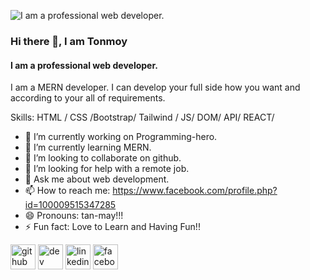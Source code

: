 ![I am a professional web developer.](https://media.licdn.com/dms/image/D4E16AQHf7y60_pmdDA/profile-displaybackgroundimage-shrink_350_1400/0/1669535552655?e=1682553600&v=beta&t=cBuH1RDSSR_LHgH-dHmo3V8fssr_Qyv9XJ-9bftweSQ)

### Hi there 👋, I am Tonmoy
#### I am a professional web developer.


I am a MERN developer. I can develop your full side how you want and according to your all of requirements.

Skills: HTML / CSS /Bootstrap/ Tailwind / JS/ DOM/ API/ REACT/ 

- 🔭 I’m currently working on Programming-hero. 
- 🌱 I’m currently learning MERN. 
- 👯 I’m looking to collaborate on github. 
- 🤔 I’m looking for help with a remote job. 
- 💬 Ask me about web development. 
- 📫 How to reach me: https://www.facebook.com/profile.php?id=100009515347285 
- 😄 Pronouns: tan-may!!! 
- ⚡ Fun fact: Love to Learn and Having Fun!! 


[<img src='https://cdn.jsdelivr.net/npm/simple-icons@3.0.1/icons/github.svg' alt='github' height='40'>](https://github.com/https://github.com/trtonmoy)  [<img src='https://cdn.jsdelivr.net/npm/simple-icons@3.0.1/icons/dev-dot-to.svg' alt='dev' height='40'>](https://dev.to/https://dev.to/trtonmoy)  [<img src='https://cdn.jsdelivr.net/npm/simple-icons@3.0.1/icons/linkedin.svg' alt='linkedin' height='40'>](https://www.linkedin.com/in/https://www.linkedin.com/in/tonmoy-roy-71b654258//)  [<img src='https://cdn.jsdelivr.net/npm/simple-icons@3.0.1/icons/facebook.svg' alt='facebook' height='40'>](https://www.facebook.com/https://www.facebook.com/profile.php?id=100009515347285)  
